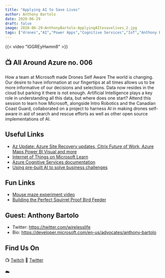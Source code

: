 ```yaml
---
title: "Applying AI to Save Lives"
author: Anthony Bartolo
date: 2020-06-29
draft: false
image: 2020-06-29–AnthonyBartolo-ApplyingAItosavelives_2.jpg
tags: ["drones","AI","Power Apps","Cognitive Services","IoT","Anthony Bartolo","Frank Boucher"]
---
```


{{< video "lGGREyHwmn8" >}}

## 📺 All Around Azure no. 006

How a team at Microsoft made Drones Self Aware The world is changing. Our desire to have information at our fingertips at all times allows us to be more informative of our decisions and selections. Data now resides in the cloud but parking it there is not enough. Artificial Intelligence plays a key role in understanding all this data, but where does one start? Attend this session to learn how Microsoft, alongside Intro Robotics and the Canadian Coast Guard, collaborated on a project to harness AI in making drones self-aware in aid of search and rescue efforts as well as other open source implementations of AI.

## Useful Links

- [Az Update: Azure Site Recovery updates, Citrix Future of Work, Azure Maps Power BI Visual and more](https://techcommunity.microsoft.com/t5/itops-talk-blog/az-update-azure-site-recovery-updates-citrix-future-of-work/ba-p/1526775?WT.mc_id=allaroundazure-video-abartolo)
- [Internet of Things on Microsoft Learn](https://cda.ms/1t3)
- [Azure Cognitive Services documentation](https://docs.microsoft.com/en-us/azure/cognitive-services/?WT.mc_id=allaroundazure-blog-abartolo)
- [Using pre-built AI to solve business challenges](https://docs.microsoft.com/en-us/users/msignite2019/collections/zmqa7j28r7kr?WT.mc_id=allaroundazure-blog-abartolo)

## Fun Links

- [Mouse maze experiment video](https://www.youtube.com/watch?v=UB_37encRCI)
- [Building the Perfect Squirrel Proof Bird Feeder](https://www.youtube.com/watch?v=hFZFjoX2cGg)

## Guest: Anthony Bartolo

- Twitter: https://twitter.com/wirelesslife
- Bio: https://developer.microsoft.com/en-us/advocates/anthony-bartolo

## Find Us On

📺 [Twitch](https://www.twitch.tv/microsoftdeveloper)
🔗 [Twitter](https://twitter.com/fboucheros)


☁️
